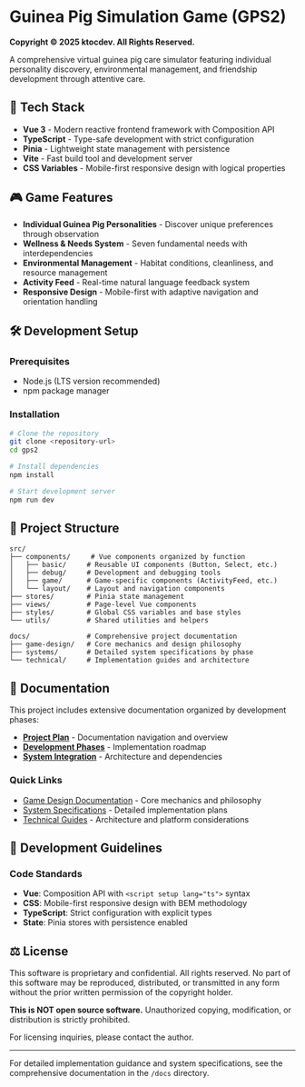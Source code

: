 # Guinea Pig Simulation Game (GPS2)

**Copyright © 2025 ktocdev. All Rights Reserved.**

A comprehensive virtual guinea pig care simulator featuring individual personality discovery, environmental management, and friendship development through attentive care.

## 🚀 Tech Stack

- **Vue 3** - Modern reactive frontend framework with Composition API
- **TypeScript** - Type-safe development with strict configuration
- **Pinia** - Lightweight state management with persistence
- **Vite** - Fast build tool and development server
- **CSS Variables** - Mobile-first responsive design with logical properties

## 🎮 Game Features

- **Individual Guinea Pig Personalities** - Discover unique preferences through observation
- **Wellness & Needs System** - Seven fundamental needs with interdependencies
- **Environmental Management** - Habitat conditions, cleanliness, and resource management
- **Activity Feed** - Real-time natural language feedback system
- **Responsive Design** - Mobile-first with adaptive navigation and orientation handling

## 🛠️ Development Setup

### Prerequisites
- Node.js (LTS version recommended)
- npm package manager

### Installation
```bash
# Clone the repository
git clone <repository-url>
cd gps2

# Install dependencies
npm install

# Start development server
npm run dev
```

## 📁 Project Structure

```
src/
├── components/     # Vue components organized by function
│   ├── basic/     # Reusable UI components (Button, Select, etc.)
│   ├── debug/     # Development and debugging tools
│   ├── game/      # Game-specific components (ActivityFeed, etc.)
│   └── layout/    # Layout and navigation components
├── stores/        # Pinia state management
├── views/         # Page-level Vue components
├── styles/        # Global CSS variables and base styles
└── utils/         # Shared utilities and helpers

docs/              # Comprehensive project documentation
├── game-design/   # Core mechanics and design philosophy
├── systems/       # Detailed system specifications by phase
└── technical/     # Implementation guides and architecture
```

## 📖 Documentation

This project includes extensive documentation organized by development phases:

- **[Project Plan](docs/PROJECT_PLAN.md)** - Documentation navigation and overview
- **[Development Phases](docs/DEVELOPMENT_PHASES.md)** - Implementation roadmap
- **[System Integration](docs/SYSTEM_INTEGRATION.md)** - Architecture and dependencies

### Quick Links
- [Game Design Documentation](docs/game-design/) - Core mechanics and philosophy
- [System Specifications](docs/systems/) - Detailed implementation plans
- [Technical Guides](docs/technical/) - Architecture and platform considerations

## 🔧 Development Guidelines

### Code Standards
- **Vue**: Composition API with `<script setup lang="ts">` syntax
- **CSS**: Mobile-first responsive design with BEM methodology
- **TypeScript**: Strict configuration with explicit types
- **State**: Pinia stores with persistence enabled

## ⚖️ License

This software is proprietary and confidential. All rights reserved. No part of this software may be reproduced, distributed, or transmitted in any form without the prior written permission of the copyright holder.

**This is NOT open source software.** Unauthorized copying, modification, or distribution is strictly prohibited.

For licensing inquiries, please contact the author.

---

For detailed implementation guidance and system specifications, see the comprehensive documentation in the `/docs` directory.